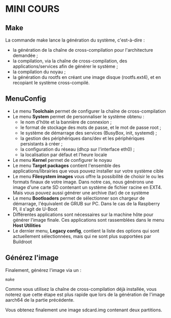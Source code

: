 # MINI COURS

## Make
La commande make lance la génération du système, c'est-à-dire : 

- la génération de la chaîne de cross-compilation pour l'architecture demandée ;
- la compilation, via la chaîne de cross-compilation, des applications/services afin de générer le système ;
- la compilation du noyau ;
- la génération du rootfs en créant une image disque (rootfs.ext4), et en recopiant le système cross-compilé.


## MenuConfig
- Le menu **Toolchain** permet de configurer la chaîne de cross-compilation
- Le menu **System** permet de personnaliser le système obtenu :
    - le nom d'hôte et la bannière de connexion ;
    - le format de stockage des mots de passe, et le mot de passe root ; 
    - le système de démarrage des services (BusyBox, init, systemd) ;
    - la gestion des périphériques dans/dev et les périphériques persistants à créer ;
    - la configuration du réseau (dhcp sur l'interface eth0) ;
    - la localisation par défaut et l'heure locale
- Le menu **Kernel** permet de configurer le noyau
- Le menu **Target packages** contient l'ensemble des applications/librairies que vous pouvez installer sur votre système cible
- Le menu **Filesystem images** vous offre la possibilité de choisir le ou les formats finaux de votre image. Dans notre cas, nous générons une image d'une carte SD contenant un système de fichier racine en EXT4. Mais vous pouvez aussi générer une archive (tar) de ce système
- Le menu **Bootloaders** permet de sélectionner son chargeur de démarrage, l'équivalent de GRUB sur PC. Dans le cas de la Raspberry PI, il s'agit de U-Boot
- Différentes applications sont nécessaires sur la machine hôte pour générer l'image finale. Ces applications sont rassemblées dans le menu **Host Utilities**
- Le dernier menu, **Legacy config**, contient la liste des options qui sont actuellement sélectionnées, mais qui ne sont plus supportées par Buildroot

## Générez l'image
Finalement, générez l'image via un :
````
make
````
Comme vous utilisez la chaîne de cross-compilation déjà installée, vous noterez que cette étape est plus rapide que lors de la génération de l'image aarch64 de la partie précédente.

Vous obtenez finalement une image sdcard.img contenant deux partitions.